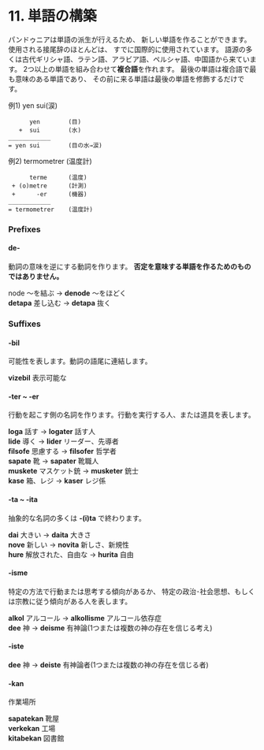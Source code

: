 
# 11. 単語の構築

パンドゥニアは単語の派生が行えるため、
新しい単語を作ることができます。
使用される接尾辞のほとんどは、
すでに国際的に使用されています。
語源の多くは古代ギリシャ語、ラテン語、アラビア語、ペルシャ語、中国語から来ています。
2つ以上の単語を組み合わせて**複合語**を作れます。
最後の単語は複合語で最も意味のある単語であり、
その前に来る単語は最後の単語を修飾するだけです。

例1) yen sui(涙)

          yen        (目)
       +  sui        (水)
    ____________
    = yen sui        (目の水→涙)

例2) termometrer (温度計)

          terme      (温度)
     + (o)metre      (計測)
     +      -er      (機器)
    ____________
    = termometrer    (温度計)



### Prefixes
#### de-

動詞の意味を逆にする動詞を作ります。
**否定を意味する単語を作るためのものではありません。**

node
～を結ぶ →
**denode**
～をほどく  
**detapa**
差し込む → 
**detapa**
抜く




### Suffixes


#### -bil

可能性を表します。動詞の語尾に連結します。

**vizebil**
表示可能な  

#### -ter ~ -er

行動を起こす側の名詞を作ります。行動を実行する人、または道具を表します。

**loga**
話す →
**logater**
話す人  
**lide**
導く
→ **lider**
リーダー、先導者  
**filsofe**
思慮する
→ **filsofer**
哲学者  
**sapate**
靴
→ **sapater**
靴職人  
**muskete**
マスケット銃
→ **musketer**
銃士  
**kase**
箱、レジ
→ **kaser**
レジ係



#### -ta ~ -ita


抽象的な名詞の多くは
**-(i)ta**
で終わります。

**dai**
大きい →
**daita**
大きさ  
**nove**
新しい →
**novita**
新しさ、新規性  
**hure**
解放された、自由な →
**hurita**
自由



#### -isme

特定の方法で行動または思考する傾向があるか、
特定の政治･社会思想、もしくは宗教に従う傾向がある人を表します。

**alkol**
アルコール →
**alkollisme**
アルコール依存症  
**dee**
神 →
**deisme**
有神論(1つまたは複数の神の存在を信じる考え)

#### -iste

**dee**
神 →
**deiste**
有神論者(1つまたは複数の神の存在を信じる者)

#### -kan

作業場所

**sapatekan**
靴屋  
**verkekan**
工場  
**kitabekan**
図書館

